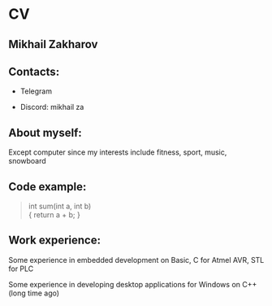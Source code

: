 # CV
## Mikhail Zakharov

## Contacts:
 * Telegram

 * Discord: mikhail za

## About myself:

 Except computer since my interests include fitness, sport, music, snowboard

## Code example:
>int sum(int a, int b) </br>
{
  return a + b;
}

## Work experience:
Some experience in embedded development on Basic, C for Atmel AVR, STL for PLC

Some experience in developing desktop applications for Windows on C++ (long time ago)
